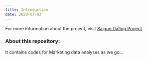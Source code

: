 ```yaml
---
title: Introduction
date: 2020-07-03
---
```


For more information about the project, visit [Saigon Dating Project](https://www.facebook.com/saigondatingproject/).
### About this repository:
It contains codes for Marketing data analyses as we go...
